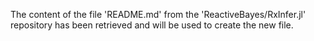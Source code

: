 The content of the file 'README.md' from the 'ReactiveBayes/RxInfer.jl' repository has been retrieved and will be used to create the new file.